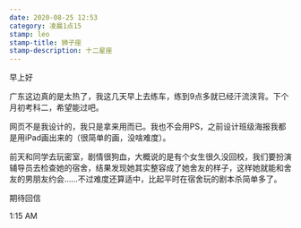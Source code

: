 ```yaml
---
date: 2020-08-25 12:53
category: 凌晨1点15
stamp: leo
stamp-title: 狮子座
stamp-description: 十二星座
---
```


<p>
早上好

广东这边真的是太热了，我这几天早上去练车，练到9点多就已经汗流浃背。下个月初考科二，希望能过吧。

网页不是我设计的，我只是拿来用而已。我也不会用PS，之前设计班级海报我都是用iPad画出来的（很简单的画，没啥难度）。

前天和同学去玩密室，剧情很狗血，大概说的是有个女生很久没回校，我们要扮演辅导员去检查她的宿舍，结果发现她其实整容成了她舍友的样子，这样她就能和舍友的男朋友约会……不过难度还算适中，比起平时在宿舍玩的剧本杀简单多了。 

期待回信

1:15 AM
</p>